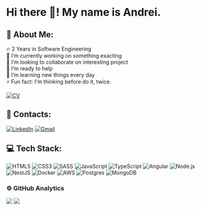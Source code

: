 # Hi there 👋! My name is Andrei.

## 💫 About Me:

🔥 2 Years in Software Engineering <br>
🔭 I’m currently working on something exacting<br>👯 I’m looking to collaborate on interesting project<br>🤝 I’m ready to help<br>🌱 I’m learning new things every day<br>⚡ Fun fact: I'm thinking before do it, twice.

[![CV](https://img.shields.io/badge/CV-8A2BE2?style=for-the-badge)](https://drive.google.com/drive/folders/10hOJZE4eIr6HNAH7zIoQRQDi0yJc9XCv?usp=sharing)

## 🤝 Contacts:

[![LinkedIn](https://img.shields.io/badge/LinkedIn-0077B5?style=for-the-badge&logo=linkedin&logoColor=white)](https://linkedin.com/in/fresemin) [![Gmail](https://img.shields.io/badge/Gmail-D14836?style=for-the-badge&logo=gmail&logoColor=white&label=fresemin@gmail.com)](https://mailto:fresemin@gmail.com)

## 💻 Tech Stack:

![HTML5](https://img.shields.io/badge/html5-%23E34F26.svg?style=for-the-badge&logo=html5&logoColor=white) ![CSS3](https://img.shields.io/badge/css3-%231572B6.svg?style=for-the-badge&logo=css3&logoColor=white) ![SASS](https://img.shields.io/badge/Sass-CC6699?style=for-the-badge&logo=sass&logoColor=white) ![JavaScript](https://img.shields.io/badge/javascript-%23323330.svg?style=for-the-badge&logo=javascript&logoColor=%23F7DF1E) ![TypeScript](https://img.shields.io/badge/typescript-%23007ACC.svg?style=for-the-badge&logo=typescript&logoColor=white) ![Angular](https://img.shields.io/badge/Angular-DD0031?style=for-the-badge&logo=angular&logoColor=white) ![Node.js](https://img.shields.io/badge/Node.js-43853D?style=for-the-badge&logo=node.js&logoColor=white) ![NestJS](https://img.shields.io/badge/nestjs-%23E0234E.svg?style=for-the-badge&logo=nestjs&logoColor=white) ![Docker](https://img.shields.io/badge/docker-%230db7ed.svg?style=for-the-badge&logo=docker&logoColor=white) ![AWS](https://img.shields.io/badge/AWS-%23FF9900.svg?style=for-the-badge&logo=amazon-aws&logoColor=white) ![Postgres](https://img.shields.io/badge/postgres-%23316192.svg?style=for-the-badge&logo=postgresql&logoColor=white) ![MongoDB](https://img.shields.io/badge/MongoDB-%234ea94b.svg?style=for-the-badge&logo=mongodb&logoColor=white)

### ⚙️ GitHub Analytics

![](https://github-readme-streak-stats.herokuapp.com/?user=FreSemin&theme=dark&hide_border=false) ![](https://github-readme-stats.vercel.app/api/top-langs/?username=FreSemin&theme=dark&hide_border=false&include_all_commits=false&count_private=false&layout=compact)
